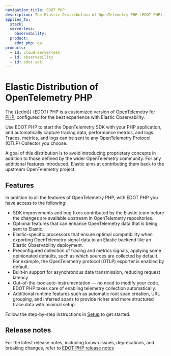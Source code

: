 ```yaml
---
navigation_title: EDOT PHP
description: The Elastic Distribution of OpenTelemetry PHP (EDOT PHP) is a customized version of OpenTelemetry for PHP.
applies_to:
  stack:
  serverless:
    observability:
  product:
    edot_php: ga
products:
  - id: cloud-serverless
  - id: observability
  - id: edot-sdk
---
```


# Elastic Distribution of OpenTelemetry PHP

The {{edot}} (EDOT) PHP is a customized version of [OpenTelemetry for PHP](https://opentelemetry.io/docs/languages/php), configured for the best experience with Elastic Observability. 

Use EDOT PHP to start the OpenTelemetry SDK with your PHP application, and automatically capture tracing data, performance metrics, and logs. Traces, metrics, and logs can be sent to any OpenTelemetry Protocol (OTLP) Collector you choose.

A goal of this distribution is to avoid introducing proprietary concepts in addition to those defined by the wider OpenTelemetry community. For any additional features introduced, Elastic aims at contributing them back to the upstream OpenTelemetry project.

## Features

In addition to all the features of OpenTelemetry PHP, with EDOT PHP you have access to the following:

* SDK improvements and bug fixes contributed by the Elastic team before the changes are available upstream in OpenTelemetry repositories.
* Optional features that can enhance OpenTelemetry data that is being sent to Elastic.
* Elastic-specific processors that ensure optimal compatibility when exporting OpenTelemetry signal data to an Elastic backend like an Elastic Observability deployment.
* Preconfigured collection of tracing and metrics signals, applying some opinionated defaults, such as which sources are collected by default. For example, the OpenTelemetry protocol (OTLP) exporter is enabled by default.
* Built-in support for asynchronous data transmission, reducing request latency
* Out-of-the-box auto-instrumentation — no need to modify your code. EDOT PHP takes care of enabling telemetry collection automatically.
* Additional runtime features such as automatic root span creation, URL grouping, and inferred spans to provide richer and more structured trace data with minimal setup.

Follow the step-by-step instructions in [Setup](/reference/edot-sdks/php/setup/index.md) to get started.

## Release notes

For the latest release notes, including known issues, deprecations, and breaking changes, refer to [EDOT PHP release notes](elastic-otel-php://release-notes/index.md)
